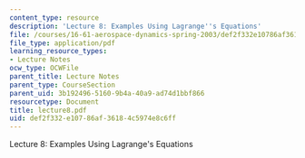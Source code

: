 ```yaml
---
content_type: resource
description: 'Lecture 8: Examples Using Lagrange''s Equations'
file: /courses/16-61-aerospace-dynamics-spring-2003/def2f332e10786af36184c5974e8c6ff_lecture8.pdf
file_type: application/pdf
learning_resource_types:
- Lecture Notes
ocw_type: OCWFile
parent_title: Lecture Notes
parent_type: CourseSection
parent_uid: 3b192496-5160-9b4a-40a9-ad74d1bbf866
resourcetype: Document
title: lecture8.pdf
uid: def2f332-e107-86af-3618-4c5974e8c6ff
---
```

Lecture 8: Examples Using Lagrange's Equations

